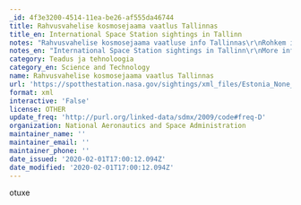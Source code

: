 ```yaml
---
_id: 4f3e3200-4514-11ea-be26-af555da46744
title: Rahvusvahelise kosmosejaama vaatlus Tallinnas
title_en: International Space Station sightings in Tallinn
notes: "Rahvusvahelise kosmosejaama vaatluse info Tallinnas\r\nRohkem infot: https://spotthestation.nasa.gov/sightings/view.cfm?country=Estonia&region=None&city=Tallinn#"
notes_en: "International Space Station sightings in Tallinn\r\nMore information: https://spotthestation.nasa.gov/sightings/view.cfm?country=Estonia&region=None&city=Tallinn#"
category: Teadus ja tehnoloogia
category_en: Science and Technology
name: Rahvusvahelise kosmosejaama vaatlus Tallinnas
url: 'https://spotthestation.nasa.gov/sightings/xml_files/Estonia_None_Tallinn.xml'
format: xml
interactive: 'False'
license: OTHER
update_freq: 'http://purl.org/linked-data/sdmx/2009/code#freq-D'
organization: National Aeronautics and Space Administration
maintainer_name: ''
maintainer_email: ''
maintainer_phone: ''
date_issued: '2020-02-01T17:00:12.094Z'
date_modified: '2020-02-01T17:00:12.094Z'
---
```

otuxe
